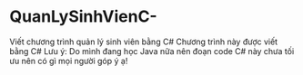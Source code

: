 # QuanLySinhVienC-
Viết chương trình quản lý sinh viên bằng C#
Chương trình này được viết bằng C#
Lưu ý: Do mình đang học Java nữa nên đoạn code C# này chưa tối ưu nên có gì mọi người góp ý ạ!
